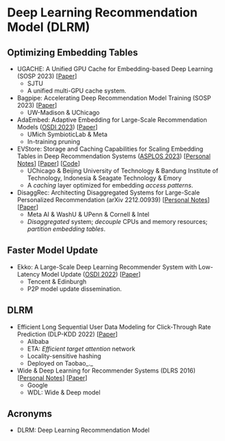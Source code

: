 # Deep Learning Recommendation Model (DLRM)

## Optimizing Embedding Tables

* UGACHE: A Unified GPU Cache for Embedding-based Deep Learning (SOSP 2023) \[[Paper](https://dl.acm.org/doi/10.1145/3600006.3613169)]
  * SJTU
  * A unified multi-GPU cache system.
* Bagpipe: Accelerating Deep Recommendation Model Training (SOSP 2023) \[[Paper](https://dl.acm.org/doi/abs/10.1145/3600006.3613142)]
  * UW-Madison & UChicago
* AdaEmbed: Adaptive Embedding for Large-Scale Recommendation Models ([OSDI 2023](../../reading-notes/conference/osdi-2023.md)) \[[Paper](https://www.usenix.org/conference/osdi23/presentation/lai)]
  * UMich SymbioticLab & Meta
  * In-training pruning
* EVStore: Storage and Caching Capabilities for Scaling Embedding Tables in Deep Recommendation Systems ([ASPLOS 2023](../../reading-notes/conference/asplos-2023/)) \[[Personal Notes](../../reading-notes/conference/asplos-2023/evstore.md)] \[[Paper](https://dl.acm.org/doi/10.1145/3575693.3575718)] \[[Code](https://github.com/ucare-uchicago/ev-store-dlrm)]
  * UChicago & Beijing University of Technology & Bandung Institute of Technology, Indonesia & Seagate Technology & Emory
  * A _caching_ layer optimized for embedding _access patterns_.
* DisaggRec: Architecting Disaggregated Systems for Large-Scale Personalized Recommendation (arXiv 2212.00939) \[[Personal Notes](broken-reference)] \[[Paper](https://arxiv.org/abs/2212.00939)]
  * Meta AI & WashU & UPenn & Cornell & Intel
  * _Disaggregated_ system; _decouple_ CPUs and memory resources; _partition embedding tables_.

## Faster Model Update

* Ekko: A Large-Scale Deep Learning Recommender System with Low-Latency Model Update ([OSDI 2022](../../reading-notes/conference/osdi-2022/)) \[[Paper](https://www.usenix.org/conference/osdi22/presentation/sima)]
  * Tencent & Edinburgh
  * P2P model update dissemination.

## DLRM

* Efficient Long Sequential User Data Modeling for Click-Through Rate Prediction (DLP-KDD 2022) \[[Paper](https://arxiv.org/abs/2209.12212)]
  * Alibaba
  * ETA: _Efficient target attention_ network
  * Locality-sensitive hashing
  * Deployed on Taobao_._
* Wide & Deep Learning for Recommender Systems (DLRS 2016) \[[Personal Notes](../../reading-notes/miscellaneous/arxiv/2016/wide-and-deep-learning-for-recommender-systems.md)] \[[Paper](https://dl.acm.org/doi/10.1145/2988450.2988454)]
  * Google
  * WDL: Wide & Deep model

## Acronyms

* DLRM: Deep Learning Recommendation Model
